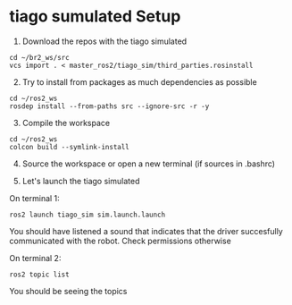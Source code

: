 # tiago sumulated Setup

1. Download the repos with the tiago simulated

```
cd ~/br2_ws/src
vcs import . < master_ros2/tiago_sim/third_parties.rosinstall
```

2. Try to install from packages as much dependencies as possible

```
cd ~/ros2_ws
rosdep install --from-paths src --ignore-src -r -y
```

3. Compile the workspace

```
cd ~/ros2_ws
colcon build --symlink-install
```

4. Source the workspace or open a new terminal (if sources in .bashrc)

5. Let's launch the tiago simulated

On terminal 1:
```
ros2 launch tiago_sim sim.launch.launch
```

You should have listened a sound that indicates that the driver succesfully communicated with the robot. Check permissions otherwise

On terminal 2:
```
ros2 topic list
```
You should be seeing the topics


